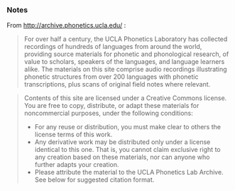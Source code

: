 ### Notes

From http://archive.phonetics.ucla.edu/ :

> For over half a century, the UCLA Phonetics Laboratory has collected recordings of hundreds of 
> languages from around the world, providing source materials for phonetic and phonological 
> research, of value to scholars, speakers of the languages, and language learners alike. The 
> materials on this site comprise audio recordings illustrating phonetic structures from over 
> 200 languages with phonetic transcriptions, plus scans of original field notes where relevant.

> Contents of this site are licensed under a Creative Commons license. You are free to copy, 
> distribute, or adapt these materials for noncommercial purposes, under the following conditions:
> - For any reuse or distribution, you must make clear to others the license terms of this work.
> - Any derivative work may be distributed only under a license identical to this one. That is, you cannot claim exclusive right to any creation based on these materials, nor can anyone who further adapts your creation.
> - Please attribute the material to the UCLA Phonetics Lab Archive. See below for suggested citation format.
